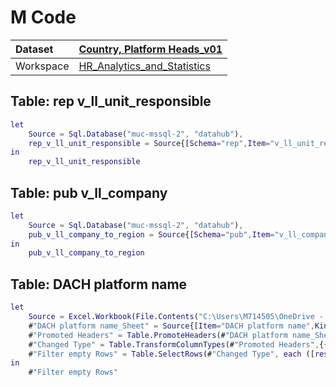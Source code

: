 



# M Code

|Dataset|[Country, Platform Heads_v01](./../Country,-Platform-Heads_v01.md)|
| :--- | :--- |
|Workspace|[HR_Analytics_and_Statistics](../../Workspaces/HR_Analytics_and_Statistics.md)|

## Table: rep v_ll_unit_responsible


```m
let
    Source = Sql.Database("muc-mssql-2", "datahub"),
    rep_v_ll_unit_responsible = Source{[Schema="rep",Item="v_ll_unit_responsible"]}[Data]
in
    rep_v_ll_unit_responsible
```


## Table: pub v_ll_company


```m
let
    Source = Sql.Database("muc-mssql-2", "datahub"),
    pub_v_ll_company_to_region = Source{[Schema="pub",Item="v_ll_company"]}[Data]
in
    pub_v_ll_company_to_region
```


## Table: DACH platform name


```m
let
    Source = Excel.Workbook(File.Contents("C:\Users\M714505\OneDrive - Roland Berger Holding GmbH\Data, reports\PowerBI\202308_DACH platforms.xlsx"), null, true),
    #"DACH platform name_Sheet" = Source{[Item="DACH platform name",Kind="Sheet"]}[Data],
    #"Promoted Headers" = Table.PromoteHeaders(#"DACH platform name_Sheet", [PromoteAllScalars=true]),
    #"Changed Type" = Table.TransformColumnTypes(#"Promoted Headers",{{"role_name", type text}, {"responsible_unit", type text}, {"responsible_unit_id", Int64.Type}, {"responsible_unit_name", type text}, {"DACH platform", type text}}),
    #"Filter empty Rows" = Table.SelectRows(#"Changed Type", each ([responsible_unit_id] <> null))
in
    #"Filter empty Rows"
```

